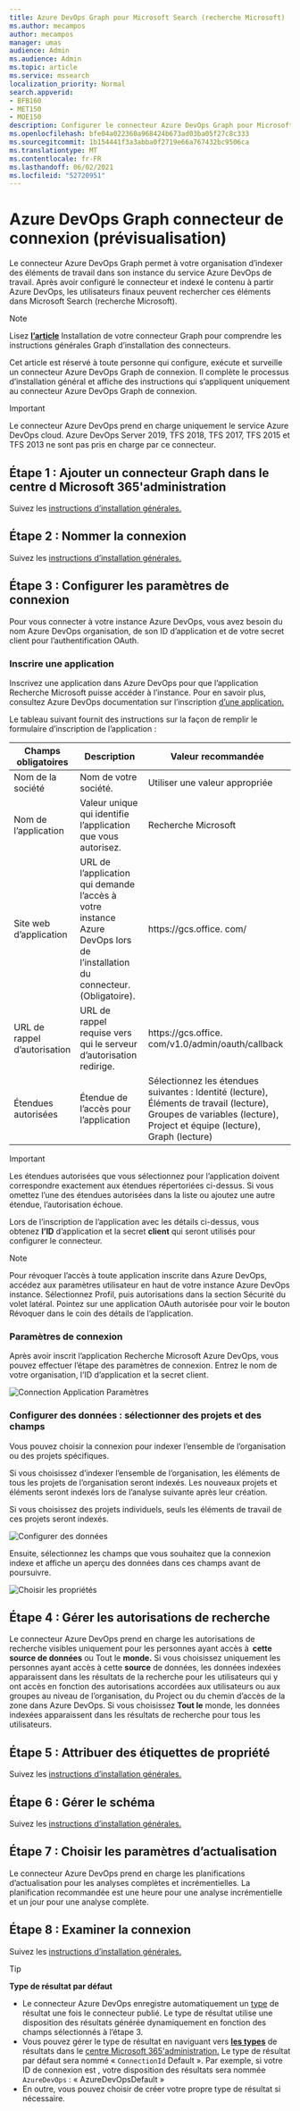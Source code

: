 ```yaml
---
title: Azure DevOps Graph pour Microsoft Search (recherche Microsoft)
ms.author: mecampos
author: mecampos
manager: umas
audience: Admin
ms.audience: Admin
ms.topic: article
ms.service: mssearch
localization_priority: Normal
search.appverid:
- BFB160
- MET150
- MOE150
description: Configurer le connecteur Azure DevOps Graph pour Microsoft Search (recherche Microsoft)
ms.openlocfilehash: bfe04a022360a968424b673ad03ba05f27c8c333
ms.sourcegitcommit: 1b154441f3a3abba0f2719e66a767432bc9506ca
ms.translationtype: MT
ms.contentlocale: fr-FR
ms.lasthandoff: 06/02/2021
ms.locfileid: "52720951"
---
```

<!---Previous ms.author: shgrover --->

# <a name="azure-devops-graph-connector-preview"></a>Azure DevOps Graph connecteur de connexion (prévisualisation)

Le connecteur Azure DevOps Graph permet à votre organisation d’indexer des éléments de travail dans son instance du service Azure DevOps de travail. Après avoir configuré le connecteur et indexé le contenu à partir Azure DevOps, les utilisateurs finaux peuvent rechercher ces éléments dans Microsoft Search (recherche Microsoft).

> [!NOTE]
> Lisez [**l’article**](configure-connector.md) Installation de votre connecteur Graph pour comprendre les instructions générales Graph d’installation des connecteurs.

Cet article est réservé à toute personne qui configure, exécute et surveille un connecteur Azure DevOps Graph de connexion. Il complète le processus d’installation général et affiche des instructions qui s’appliquent uniquement au connecteur Azure DevOps Graph de connexion.

>[!IMPORTANT]
>Le connecteur Azure DevOps prend en charge uniquement le service Azure DevOps cloud. Azure DevOps Server 2019, TFS 2018, TFS 2017, TFS 2015 et TFS 2013 ne sont pas pris en charge par ce connecteur.

<!---## Before you get started-->

<!---Insert "Before you get started" recommendations for this data source-->

## <a name="step-1-add-a-graph-connector-in-the-microsoft-365-admin-center"></a>Étape 1 : Ajouter un connecteur Graph dans le centre d Microsoft 365'administration

Suivez les [instructions d’installation générales.](./configure-connector.md)
<!---If the above phrase does not apply, delete it and insert specific details for your data source that are different from general setup 
instructions.-->

## <a name="step-2-name-the-connection"></a>Étape 2 : Nommer la connexion

Suivez les [instructions d’installation générales.](./configure-connector.md)
<!---If the above phrase does not apply, delete it and insert specific details for your data source that are different from general setup 
instructions.-->

## <a name="step-3-configure-the-connection-settings"></a>Étape 3 : Configurer les paramètres de connexion

Pour vous connecter à votre instance Azure DevOps, vous [](/azure/devops/organizations/accounts/create-organization) avez besoin du nom Azure DevOps organisation, de son ID d’application et de votre secret client pour l’authentification OAuth.

### <a name="register-an-app"></a>Inscrire une application

Inscrivez une application dans Azure DevOps pour que l’application Recherche Microsoft puisse accéder à l’instance. Pour en savoir plus, consultez Azure DevOps documentation sur l’inscription [d’une application.](/azure/devops/integrate/get-started/authentication/oauth?preserve-view=true&view=azure-devops#register-your-app)

Le tableau suivant fournit des instructions sur la façon de remplir le formulaire d’inscription de l’application :

Champs obligatoires | Description | Valeur recommandée
--- | --- | ---
| Nom de la société         | Nom de votre société. | Utiliser une valeur appropriée   |
| Nom de l’application     | Valeur unique qui identifie l’application que vous autorisez.    | Recherche Microsoft     |
| Site web d’application  | URL de l’application qui demande l’accès à votre instance Azure DevOps lors de l’installation du connecteur. (Obligatoire).  | https://<span>gcs.office.</span> com/
| URL de rappel d’autorisation        | URL de rappel requise vers qui le serveur d’autorisation redirige. | https://<span>gcs.office.</span> com/v1.0/admin/oauth/callback|
| Étendues autorisées | Étendue de l’accès pour l’application | Sélectionnez les étendues suivantes : Identité (lecture), Éléments de travail (lecture), Groupes de variables (lecture), Project et équipe (lecture), Graph (lecture)|

>[!IMPORTANT]
>Les étendues autorisées que vous sélectionnez pour l’application doivent correspondre exactement aux étendues répertoriées ci-dessus. Si vous omettez l’une des étendues autorisées dans la liste ou ajoutez une autre étendue, l’autorisation échoue.

Lors de l’inscription de l’application avec les détails ci-dessus, vous obtenez **l’ID** d’application et la secret **client** qui seront utilisés pour configurer le connecteur.

>[!NOTE]
>Pour révoquer l’accès à toute application inscrite dans Azure DevOps, accédez aux paramètres utilisateur en haut de votre instance Azure DevOps instance. Sélectionnez Profil, puis autorisations dans la section Sécurité du volet latéral. Pointez sur une application OAuth autorisée pour voir le bouton Révoquer dans le coin des détails de l’application.

### <a name="connection-settings"></a>Paramètres de connexion

Après avoir inscrit l’application Recherche Microsoft Azure DevOps, vous pouvez effectuer l’étape des paramètres de connexion. Entrez le nom de votre organisation, l’ID d’application et la secret client.

![Connection Application Paramètres](media/ADO_Connection_settings_2.png)

### <a name="configure-data-select-projects-and-fields"></a>Configurer des données : sélectionner des projets et des champs

Vous pouvez choisir la connexion pour indexer l’ensemble de l’organisation ou des projets spécifiques.

Si vous choisissez d’indexer l’ensemble de l’organisation, les éléments de tous les projets de l’organisation seront indexés. Les nouveaux projets et éléments seront indexés lors de l’analyse suivante après leur création.

Si vous choisissez des projets individuels, seuls les éléments de travail de ces projets seront indexés.

![Configurer des données](media/ADO_Configure_data.png)

Ensuite, sélectionnez les champs que vous souhaitez que la connexion indexe et affiche un aperçu des données dans ces champs avant de poursuivre.

![Choisir les propriétés](media/ADO_choose_properties.png)

## <a name="step-4-manage-search-permissions"></a>Étape 4 : Gérer les autorisations de recherche

Le connecteur Azure DevOps prend en charge les autorisations de recherche visibles uniquement pour les personnes ayant accès à  **cette source de données** ou Tout le **monde.** Si vous choisissez uniquement les personnes ayant accès à cette **source** de données, les données indexées apparaissent dans les résultats de la recherche pour les utilisateurs qui y ont accès en fonction des autorisations accordées aux utilisateurs ou aux groupes au niveau de l’organisation, du Project ou du chemin d’accès de la zone dans Azure DevOps. Si vous choisissez **Tout le** monde, les données indexées apparaissent dans les résultats de recherche pour tous les utilisateurs.

## <a name="step-5-assign-property-labels"></a>Étape 5 : Attribuer des étiquettes de propriété

Suivez les [instructions d’installation générales.](./configure-connector.md)

## <a name="step-6-manage-schema"></a>Étape 6 : Gérer le schéma

Suivez les [instructions d’installation générales.](./configure-connector.md)

## <a name="step-7-choose-refresh-settings"></a>Étape 7 : Choisir les paramètres d’actualisation

Le connecteur Azure DevOps prend en charge les planifications d’actualisation pour les analyses complètes et incrémentielles.
La planification recommandée est une heure pour une analyse incrémentielle et un jour pour une analyse complète.

## <a name="step-8-review-connection"></a>Étape 8 : Examiner la connexion

Suivez les [instructions d’installation générales.](./configure-connector.md)

>[!TIP]
>**Type de résultat par défaut**
>* Le connecteur Azure DevOps enregistre automatiquement un [type](./customize-search-page.md#step-2-create-the-result-types) de résultat une fois le connecteur publié. Le type de résultat utilise [](./customize-results-layout.md) une disposition des résultats générée dynamiquement en fonction des champs sélectionnés à l’étape 3. 
>* Vous pouvez gérer le type de résultat en naviguant vers [**les types**](https://admin.microsoft.com/Adminportal/Home#/MicrosoftSearch/resulttypes) de résultats dans le [centre Microsoft 365'administration.](https://admin.microsoft.com) Le type de résultat par défaut sera nommé « `ConnectionId` Default ». Par exemple, si votre ID de connexion est , votre disposition des résultats sera nommée `AzureDevOps` : « AzureDevOpsDefault »
>* En outre, vous pouvez choisir de créer votre propre type de résultat si nécessaire.

<!---If the above phrase does not apply, delete it and insert specific details for your data source that are different from general setup 
instructions.-->

<!---## Troubleshooting-->
<!---Insert troubleshooting recommendations for this data source-->

<!---## Limitations-->
<!---Insert limitations for this data source-->